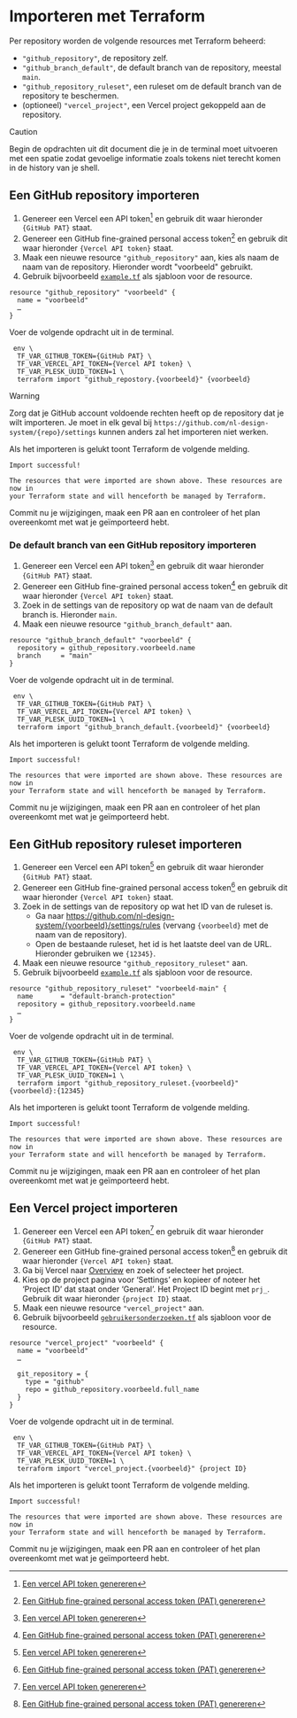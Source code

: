 # Importeren met Terraform

Per repository worden de volgende resources met Terraform beheerd:

- `"github_repository"`, de repository zelf.
- `"github_branch_default"`, de default branch van de repository, meestal `main`.
- `"github_repository_ruleset"`, een ruleset om de default branch van de repository te beschermen.
- (optioneel) `"vercel_project"`, een Vercel project gekoppeld aan de repository.

> [!CAUTION]  
> Begin de opdrachten uit dit document die je in de terminal moet uitvoeren met een spatie zodat gevoelige informatie
> zoals tokens niet terecht komen in de history van je shell.

## Een GitHub repository importeren

1. Genereer een Vercel een API token[^1] en gebruik dit waar hieronder `{GitHub PAT}` staat.
1. Genereer een GitHub fine-grained personal access token[^2] en gebruik dit waar hieronder `{Vercel API token}` staat.
1. Maak een nieuwe resource `"github_repository"` aan, kies als naam de naam van de repository. Hieronder wordt
   "voorbeeld" gebruikt.
1. Gebruik bijvoorbeeld [`example.tf`](../example.tf) als sjabloon voor de resource.

```HCL
resource "github_repository" "voorbeeld" {
  name = "voorbeeld"
  …
}
```

Voer de volgende opdracht uit in de terminal.

```shell
 env \
  TF_VAR_GITHUB_TOKEN={GitHub PAT} \
  TF_VAR_VERCEL_API_TOKEN={Vercel API token} \
  TF_VAR_PLESK_UUID_TOKEN=1 \
  terraform import "github_repostory.{voorbeeld}" {voorbeeld}
```

> [!WARNING]  
> Zorg dat je GitHub account voldoende rechten heeft op de repository dat je wilt importeren. Je moet in elk geval bij
> `https://github.com/nl-design-system/{repo}/settings` kunnen anders zal het importeren niet werken.

Als het importeren is gelukt toont Terraform de volgende melding.

```plaintext
Import successful!

The resources that were imported are shown above. These resources are now in
your Terraform state and will henceforth be managed by Terraform.
```

Commit nu je wijzigingen, maak een PR aan en controleer of het plan overeenkomt met wat je geïmporteerd hebt.

### De default branch van een GitHub repository importeren

1. Genereer een Vercel een API token[^1] en gebruik dit waar hieronder `{GitHub PAT}` staat.
1. Genereer een GitHub fine-grained personal access token[^2] en gebruik dit waar hieronder `{Vercel API token}` staat.
1. Zoek in de settings van de repository op wat de naam van de default branch is. Hieronder `main`.
1. Maak een nieuwe resource `"github_branch_default"` aan.

```HCL
resource "github_branch_default" "voorbeeld" {
  repository = github_repository.voorbeeld.name
  branch     = "main"
}
```

Voer de volgende opdracht uit in de terminal.

```shell
 env \
  TF_VAR_GITHUB_TOKEN={GitHub PAT} \
  TF_VAR_VERCEL_API_TOKEN={Vercel API token} \
  TF_VAR_PLESK_UUID_TOKEN=1 \
  terraform import "github_branch_default.{voorbeeld}" {voorbeeld}
```

Als het importeren is gelukt toont Terraform de volgende melding.

```plaintext
Import successful!

The resources that were imported are shown above. These resources are now in
your Terraform state and will henceforth be managed by Terraform.
```

Commit nu je wijzigingen, maak een PR aan en controleer of het plan overeenkomt met wat je geïmporteerd hebt.

## Een GitHub repository ruleset importeren

1. Genereer een Vercel een API token[^1] en gebruik dit waar hieronder `{GitHub PAT}` staat.
1. Genereer een GitHub fine-grained personal access token[^2] en gebruik dit waar hieronder `{Vercel API token}` staat.
1. Zoek in de settings van de repository op wat het ID van de ruleset is.
   - Ga naar https://github.com/nl-design-system/{voorbeeld}/settings/rules (vervang `{voorbeeld}` met de naam van de
     repository).
   - Open de bestaande ruleset, het id is het laatste deel van de URL. Hieronder gebruiken we `{12345}`.
1. Maak een nieuwe resource `"github_repository_ruleset"` aan.
1. Gebruik bijvoorbeeld [`example.tf`](../example.tf) als sjabloon voor de resource.

```HCL
resource "github_repository_ruleset" "voorbeeld-main" {
  name       = "default-branch-protection"
  repository = github_repository.voorbeeld.name
  …
}
```

Voer de volgende opdracht uit in de terminal.

```shell
 env \
  TF_VAR_GITHUB_TOKEN={GitHub PAT} \
  TF_VAR_VERCEL_API_TOKEN={Vercel API token} \
  TF_VAR_PLESK_UUID_TOKEN=1 \
  terraform import "github_repository_ruleset.{voorbeeld}" {voorbeeld}:{12345}
```

Als het importeren is gelukt toont Terraform de volgende melding.

```plaintext
Import successful!

The resources that were imported are shown above. These resources are now in
your Terraform state and will henceforth be managed by Terraform.
```

Commit nu je wijzigingen, maak een PR aan en controleer of het plan overeenkomt met wat je geïmporteerd hebt.

## Een Vercel project importeren

1. Genereer een Vercel een API token[^1] en gebruik dit waar hieronder `{GitHub PAT}` staat.
1. Genereer een GitHub fine-grained personal access token[^2] en gebruik dit waar hieronder `{Vercel API token}` staat.
1. Ga bij Vercel naar [Overview][vercel-nl-design-system] en zoek of selecteer het project.
1. Kies op de project pagina voor ‘Settings’ en kopieer of noteer het ‘Project ID’ dat staat onder ‘General’. Het
   Project ID begint met `prj_`. Gebruik dit waar hieronder `{project ID}` staat.
1. Maak een nieuwe resource `"vercel_project"` aan.
1. Gebruik bijvoorbeeld [`gebruikersonderzoeken.tf`](../gebruikersonderzoeken.tf) als sjabloon voor de resource.

```HCL
resource "vercel_project" "voorbeeld" {
  name = "voorbeeld"
  …

  git_repository = {
    type = "github"
    repo = github_repository.voorbeeld.full_name
  }
}
```

Voer de volgende opdracht uit in de terminal.

```shell
 env \
  TF_VAR_GITHUB_TOKEN={GitHub PAT} \
  TF_VAR_VERCEL_API_TOKEN={Vercel API token} \
  TF_VAR_PLESK_UUID_TOKEN=1 \
  terraform import "vercel_project.{voorbeeld}" {project ID}
```

Als het importeren is gelukt toont Terraform de volgende melding.

```plaintext
Import successful!

The resources that were imported are shown above. These resources are now in
your Terraform state and will henceforth be managed by Terraform.
```

Commit nu je wijzigingen, maak een PR aan en controleer of het plan overeenkomt met wat je geïmporteerd hebt.

[^1]: [Een vercel API token genereren](./api-tokens.md#een-vercel-api-token-genereren)
[^2]:
    [Een GitHub fine-grained personal access token (PAT) genereren](./api-tokens.md#een-github-fine-grained-personal-access-token-pat-genereren)

[vercel-nl-design-system]: https://vercel.com/nl-design-system/
